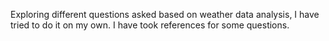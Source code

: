 Exploring different questions asked based on weather data analysis, I have tried to do it on my own. I have took references for some questions.
